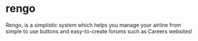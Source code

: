 # rengo
Rengo, is a simplistic system which helps you manage your airline from simple to use buttons and easy-to-create forums such as Careers websites!

